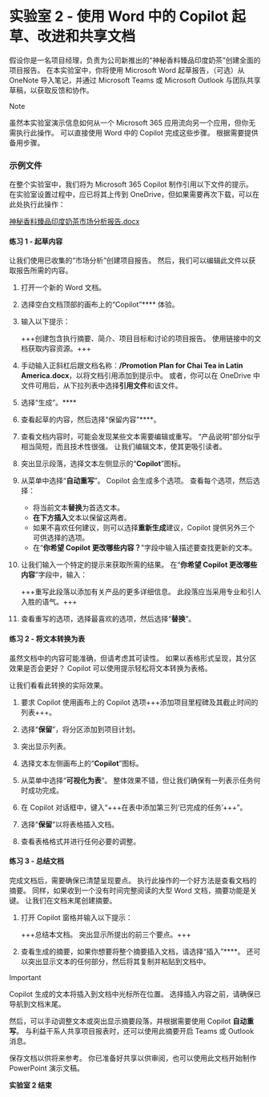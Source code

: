 # 实验室 2 - 使用 Word 中的 Copilot 起草、改进和共享文档

假设你是一名项目经理，负责为公司新推出的“神秘香料臻品印度奶茶”创建全面的项目报告。 在本实验室中，你将使用 Microsoft Word 起草报告，（可选）从 OneNote 导入笔记，并通过 Microsoft Teams 或 Microsoft Outlook 与团队共享草稿，以获取反馈和协作。

> [!NOTE]
> 虽然本实验室演示信息如何从一个 Microsoft 365 应用流向另一个应用，但你无需执行此操作。 可以直接使用 Word 中的 Copilot 完成这些步骤。 根据需要提供备用步骤。

### 示例文件

在整个实验室中，我们将为 Microsoft 365 Copilot 制作引用以下文件的提示。 在实验室设置过程中，应已将其上传到 OneDrive，但如果需要再次下载，可以在此处执行此操作：

[神秘香料臻品印度奶茶市场分析报告.docx](https://go.microsoft.com/fwlink/?linkid=2268826)



#### 练习 1 - 起草内容

让我们使用已收集的“市场分析”创建项目报告。 然后，我们可以编辑此文件以获取报告所需的内容。

1. 打开一个新的 Word 文档。

1. 选择空白文档顶部的画布上的“Copilot”**** 体验。

1. 输入以下提示：

    +++创建包含执行摘要、简介、项目目标和讨论的项目报告。 使用链接中的文档获取内容资源。+++

1. 手动输入正斜杠后跟文档名称：**/Promotion Plan for Chai Tea in Latin America.docx**，以将文档引用添加到提示中。 或者，你可以在 OneDrive 中文件可用后，从下拉列表中选择**引用文件**和该文件。
   
1. 选择“生成”。****

1. 查看起草的内容，然后选择“保留内容”****。

1. 查看文档内容时，可能会发现某些文本需要编辑或重写。 “产品说明”部分似乎相当简短，而且技术性很强。 让我们编辑文本，使其更吸引读者。

1. 突出显示段落，选择文本左侧显示的“**Copilot**”图标。

1. 从菜单中选择“**自动重写**”。 Copilot 会生成多个选项。 查看每个选项，然后选择：

    - 将当前文本**替换**为首选文本。
    - **在下方插入**文本以保留这两者。
    - 如果不喜欢任何建议，则可以选择**重新生成**建议，Copilot 提供另外三个可供选择的选项。
    - 在“**你希望 Copilot 更改哪些内容？**”字段中输入描述要查找更新的文本。

1. 让我们输入一个特定的提示来获取所需的结果。 在“**你希望 Copilot 更改哪些内容**”字段中，输入：

    +++重写此段落以添加有关产品的更多详细信息。 此段落应当采用专业和引人入胜的语气。+++

1. 查看重写的选项，选择最喜欢的选项，然后选择“**替换**”。

#### 练习 2 - 将文本转换为表

虽然文档中的内容可能准确，但请考虑其可读性。 如果以表格形式呈现，其分区效果是否会更好？ Copilot 可以使用提示轻松将文本转换为表格。

让我们看看此转换的实际效果。

1. 要求 Copilot 使用画布上的 Copilot 选项+++添加项目里程碑及其截止时间的列表+++。

1. 选择“**保留**”，将分区添加到项目计划。

1. 突出显示列表。

1. 选择文本左侧画布上的“**Copilot**”图标。

1. 从菜单中选择“**可视化为表**”。 整体效果不错，但让我们确保有一列表示任务何时成功完成。

1. 在 Copilot 对话框中，键入“+++在表中添加第三列‘已完成的任务’+++”。

1. 选择“**保留**”以将表格插入文档。

1. 查看表格格式并进行任何必要的调整。

#### 练习 3 - 总结文档

完成文档后，需要确保已清楚呈现要点。 执行此操作的一个好方法是查看文档的摘要。 同样，如果收到一个没有时间完整阅读的大型 Word 文档，摘要功能是关键。 让我们在文档末尾创建摘要。

1. 打开 Copilot 窗格并输入以下提示：

    +++总结本文档。 突出显示所提出的前三个要点。+++

1. 查看生成的摘要，如果你想要将整个摘要插入文档，请选择“插入”****。 还可以突出显示文本的任何部分，然后将其复制并粘贴到文档中。

> [!IMPORTANT]
> Copilot 生成的文本将插入到文档中光标所在位置。 选择插入内容之前，请确保已导航到文档末尾。

然后，可以手动调整文本或突出显示摘要段落，并根据需要使用 Copilot **自动重写**。 与利益干系人共享项目报表时，还可以使用此摘要开启 Teams 或 Outlook 消息。

保存文档以供将来参考。 你已准备好共享以供审阅，也可以使用此文档开始制作 PowerPoint 演示文稿。

**实验室 2 结束**
